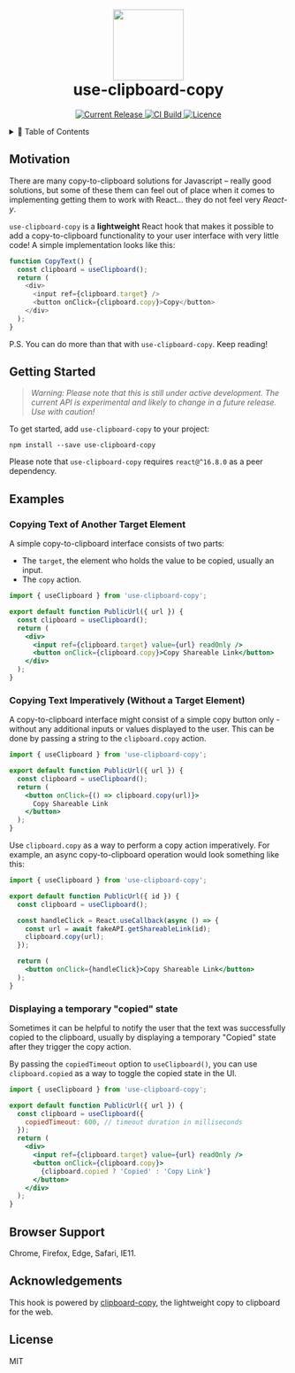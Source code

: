 <h1 align="center">
  <img src="https://user-images.githubusercontent.com/2100222/55596467-9c054980-5716-11e9-8723-b8c286fcd9e3.png" width="128">
  <br>
  use-clipboard-copy
</h1>

<p align="center">
  <a href="https://www.npmjs.com/package/use-clipboard-copy">
    <img src="https://img.shields.io/npm/v/use-clipboard-copy.svg" alt="Current Release" />
  </a>
  <a href="https://travis-ci.org/wsmd/use-clipboard-copy">
    <img src="https://travis-ci.org/wsmd/use-clipboard-copy.svg?branch=master" alt="CI Build">
  </a>
  <a href="https://github.com/wsmd/use-clipboard-copy/blob/master/LICENSE">
    <img src="https://img.shields.io/github/license/wsmd/use-clipboard-copy.svg" alt="Licence">
  </a>
</p>

<details>
<summary>📖 Table of Contents</summary>
<p>

- [Motivation](#motivation)
- [Getting Started](#getting-started)
- [Examples](#examples)
  - [Copying Text of Another Target Element](#copying-text-of-another-target-element)
  - [Copying Text Imperatively (Without a Target Element)](#copying-text-imperatively-without-a-target-element)
  - [Displaying a temporary "copied" state](#displaying-a-temporary-copied-state)
- [Browser Support](#browser-support)
- [Acknowledgements](#acknowledgements)
- [License](#license)

</p>
</details>

## Motivation

There are many copy-to-clipboard solutions for Javascript – really good solutions, but some of these them can feel out of place when it comes to implementing getting them to work with React... they do not feel very _React-y_.

`use-clipboard-copy` is a **lightweight** React hook that makes it possible to add a copy-to-clipboard functionality to your user interface with very little code! A simple implementation looks like this:

```js
function CopyText() {
  const clipboard = useClipboard();
  return (
    <div>
      <input ref={clipboard.target} />
      <button onClick={clipboard.copy}>Copy</button>
    </div>
  );
}
```

P.S. You can do more than that with `use-clipboard-copy`. Keep reading!

## Getting Started

> _Warning: Please note that this is still under active development. The current API is experimental and likely to change in a future release. Use with caution!_

To get started, add `use-clipboard-copy` to your project:

```
npm install --save use-clipboard-copy
```

Please note that `use-clipboard-copy` requires `react@^16.8.0` as a peer dependency.

## Examples

### Copying Text of Another Target Element

A simple copy-to-clipboard interface consists of two parts:

- The `target`, the element who holds the value to be copied, usually an input.
- The `copy` action.

```jsx
import { useClipboard } from 'use-clipboard-copy';

export default function PublicUrl({ url }) {
  const clipboard = useClipboard();
  return (
    <div>
      <input ref={clipboard.target} value={url} readOnly />
      <button onClick={clipboard.copy}>Copy Shareable Link</button>
    </div>
  );
}
```

### Copying Text Imperatively (Without a Target Element)

A copy-to-clipboard interface might consist of a simple copy button only - without any additional inputs or values displayed to the user. This can be done by passing a string to the `clipboard.copy` action.

<!-- prettier-ignore -->
```jsx
import { useClipboard } from 'use-clipboard-copy';

export default function PublicUrl({ url }) {
  const clipboard = useClipboard();
  return (
    <button onClick={() => clipboard.copy(url)}>
      Copy Shareable Link
    </button>
  );
}
```

Use `clipboard.copy` as a way to perform a copy action imperatively. For example, an async copy-to-clipboard operation would look something like this:

<!-- prettier-ignore -->
```jsx
import { useClipboard } from 'use-clipboard-copy';

export default function PublicUrl({ id }) {
  const clipboard = useClipboard();

  const handleClick = React.useCallback(async () => {
    const url = await fakeAPI.getShareableLink(id);
    clipboard.copy(url);
  });

  return (
    <button onClick={handleClick}>Copy Shareable Link</button>
  );
}
```

### Displaying a temporary "copied" state

Sometimes it can be helpful to notify the user that the text was successfully copied to the clipboard, usually by displaying a temporary "Copied" state after they trigger the copy action.

By passing the `copiedTimeout` option to `useClipboard()`, you can use `clipboard.copied` as a way to toggle the copied state in the UI.

```jsx
import { useClipboard } from 'use-clipboard-copy';

export default function PublicUrl({ url }) {
  const clipboard = useClipboard({
    copiedTimeout: 600, // timeout duration in milliseconds
  });
  return (
    <div>
      <input ref={clipboard.target} value={url} readOnly />
      <button onClick={clipboard.copy}>
        {clipboard.copied ? 'Copied' : 'Copy Link'}
      </button>
    </div>
  );
}
```

## Browser Support

Chrome, Firefox, Edge, Safari, IE11.

## Acknowledgements

This hook is powered by [clipboard-copy](https://github.com/feross/clipboard-copy), the lightweight copy to clipboard for the web.

## License

MIT

